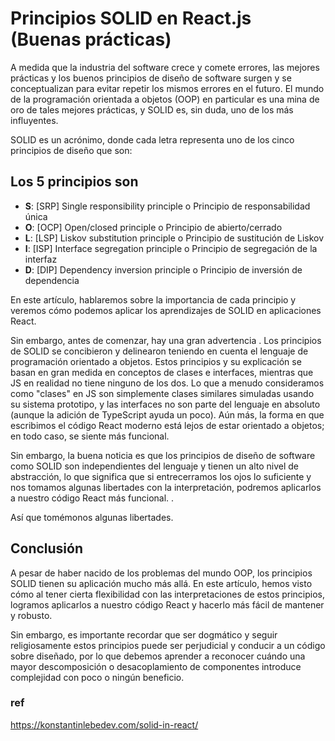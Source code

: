# Principios SOLID en React.js (Buenas prácticas)

A medida que la industria del software crece y comete errores, las mejores prácticas y los buenos principios de diseño de software surgen y se conceptualizan para evitar repetir los mismos errores en el futuro. El mundo de la programación orientada a objetos (OOP) en particular es una mina de oro de tales mejores prácticas, y SOLID es, sin duda, uno de los más influyentes.

SOLID es un acrónimo, donde cada letra representa uno de los cinco principios de diseño que son:

## Los 5 principios son

- **S**: [SRP] Single responsibility principle o Principio de responsabilidad única
- **O**: [OCP] Open/closed principle o Principio de abierto/cerrado
- **L**: [LSP] Liskov substitution principle o Principio de sustitución de Liskov
- **I**: [ISP] Interface segregation principle o Principio de segregación de la interfaz
- **D**: [DIP] Dependency inversion principle o Principio de inversión de dependencia

En este artículo, hablaremos sobre la importancia de cada principio y veremos cómo podemos aplicar los aprendizajes de SOLID en aplicaciones React.

Sin embargo, antes de comenzar, hay una gran advertencia . Los principios de SOLID se concibieron y delinearon teniendo en cuenta el lenguaje de programación orientado a objetos. Estos principios y su explicación se basan en gran medida en conceptos de clases e interfaces, mientras que JS en realidad no tiene ninguno de los dos. Lo que a menudo consideramos como "clases" en JS son simplemente clases similares simuladas usando su sistema prototipo, y las interfaces no son parte del lenguaje en absoluto (aunque la adición de TypeScript ayuda un poco). Aún más, la forma en que escribimos el código React moderno está lejos de estar orientado a objetos; en todo caso, se siente más funcional.

Sin embargo, la buena noticia es que los principios de diseño de software como SOLID son independientes del lenguaje y tienen un alto nivel de abstracción, lo que significa que si entrecerramos los ojos lo suficiente y nos tomamos algunas libertades con la interpretación, podremos aplicarlos a nuestro código React más funcional. .

Así que tomémonos algunas libertades.

## Conclusión

A pesar de haber nacido de los problemas del mundo OOP, los principios SOLID tienen su aplicación mucho más allá. En este artículo, hemos visto cómo al tener cierta flexibilidad con las interpretaciones de estos principios, logramos aplicarlos a nuestro código React y hacerlo más fácil de mantener y robusto.

Sin embargo, es importante recordar que ser dogmático y seguir religiosamente estos principios puede ser perjudicial y conducir a un código sobre diseñado, por lo que debemos aprender a reconocer cuándo una mayor descomposición o desacoplamiento de componentes introduce complejidad con poco o ningún beneficio.

### ref

https://konstantinlebedev.com/solid-in-react/
